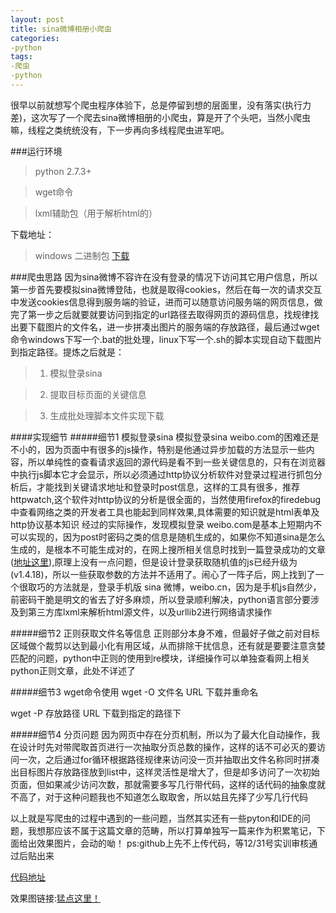 ```yaml
---
layout: post
title: sina微博相册小爬虫
categories:
-python
tags:
-爬虫
-python
---
```


很早以前就想写个爬虫程序体验下，总是停留到想的层面里，没有落实(执行力差)，这次写了一个爬去sina微博相册的小爬虫，算是开了个头吧，当然小爬虫嘛，线程之类统统没有，下一步再向多线程爬虫进军吧。

###运行环境
> python 2.7.3+

> wget命令

> lxml辅助包（用于解析html的）

下载地址：
> windows 二进制包 [下载](http://www.lfd.uci.edu/~gohlke/pythonlibs/#lxml)

###爬虫思路
因为sina微博不容许在没有登录的情况下访问其它用户信息，所以第一步首先要模拟sina微博登陆，也就是取得cookies，然后在每一次的请求交互中发送cookies信息得到服务端的验证，进而可以随意访问服务端的网页信息，做完了第一步之后就要就要访问到指定的url路径去取得网页的源码信息，找规律找出要下载图片的文件名，进一步拼凑出图片的服务端的存放路径，最后通过wget命令windows下写一个.bat的批处理，linux下写一个.sh的脚本实现自动下载图片到指定路径。提炼之后就是：

> 1. 模拟登录sina

> 2. 提取目标页面的关键信息

> 3. 生成批处理脚本文件实现下载


####实现细节
#####细节1 模拟登录sina
  模拟登录sina weibo.com的困难还是不小的，因为页面中有很多的js操作，特别是他通过异步加载的方法显示一些内容，所以单纯性的查看请求返回的源代码是看不到一些关键信息的，只有在浏览器中执行js脚本它才会显示，所以必须通过http协议分析软件对登录过程进行抓包分析后，才能找到关键请求地址和登录时post信息，这样的工具有很多，推荐httpwatch,这个软件对http协议的分析是很全面的，当然使用firefox的firedebug中查看网络之类的开发者工具也能起到同样效果,具体需要的知识就是html表单及http协议基本知识
  经过的实际操作，发现模拟登录 weibo.com是基本上短期内不可以实现的，因为post时密码之类的信息是随机生成的，如果你不知道sina是怎么生成的，是根本不可能生成对的，在网上搜所相关信息时找到一篇登录成功的文章([地址这里](http://www.douban.com/note/201767245/)),原理上没有一点问题，但是设计登录获取随机值的js已经升级为(v1.4.18)，所以一些获取参数的方法并不适用了。闹心了一阵子后，网上找到了一个很取巧的方法就是，登录手机版 sina 微博，weibo.cn，因为是手机js自然少，前密码干脆是明文的省去了好多麻烦，所以登录顺利解决，python语言部分要涉及到第三方库lxml来解析html源文件，以及urllib2进行网络请求操作


#####细节2 正则获取文件名等信息
  正则部分本身不难，但最好子做之前对目标区域做个裁剪以达到最小化有用区域，从而排除干扰信息，还有就是要要注意贪婪匹配的问题，python中正则的使用到re模块，详细操作可以单独查看网上相关python正则文章，此处不详述了

#####细节3 wget命令使用
  wget -O 文件名 URL 下载并重命名

  wget -P 存放路径 URL 下载到指定的路径下

#####细节4 分页问题
  因为网页中存在分页机制，所以为了最大化自动操作，我在设计时先对带爬取首页进行一次抽取分页总数的操作，这样的话不可必灭的要访问一次，之后通过for循环根据路径规律来访问没一页并抽取出文件名称同时拼凑出目标图片存放路径放到list中，这样灵活性是增大了，但是却多访问了一次初始页面，但如果减少访问次数，那就需要多写几行带代码，这样的话代码的抽象度就不高了，对于这种问题我也不知道怎么取取舍，所以姑且先择了少写几行代码


以上就是写爬虫的过程中遇到的一些问题，当然其实还有一些pyton和IDE的问题，我想那应该不属于这篇文章的范畴，所以打算单独写一篇来作为积累笔记，下面给出效果图片，会动的呦！
ps:github上先不上传代码，等12/31号实训审核通过后贴出来

[代码地址](https://github.com/lazybios/pic_baidu)

效果图链接:[猛点这里！](https://raw.github.com/lazybios/pic_baidu/master/spider/spider_task_%E8%BF%90%E8%A1%8C%E8%BF%87%E7%A8%8B.gif)



